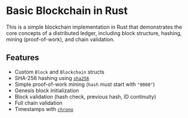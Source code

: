 # Basic Blockchain in Rust

This is a simple blockchain implementation in Rust that demonstrates the core concepts of a distributed ledger, including block structure, hashing, mining (proof-of-work), and chain validation.

## Features

- Custom `Block` and `Blockchain` structs
- SHA-256 hashing using [`sha256`](https://crates.io/crates/sha256)
- Simple proof-of-work mining (`hash` must start with `"0000"`)
- Genesis block initialization
- Block validation (hash check, previous hash, ID continuity)
- Full chain validation
- Timestamps with [`chrono`](https://crates.io/crates/chrono)
